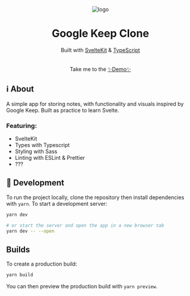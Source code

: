 <div align="center">
  <img src="https://user-images.githubusercontent.com/39721828/158516489-4637256a-35b7-4f3a-9474-3d2fd38776e1.png" alt="logo"/>

<h1><b>Google Keep Clone</b></h1>
  Built with <a href="https://kit.svelte.dev/">SvelteKit</a> & <a href="https://www.typescriptlang.org/">TypeScript</a>
  <br/>  <br/><br/>
  Take me to the <a href="https://alexn400.github.io/svelte-keep-clone/">✨Demo✨</a>
</div>



## ℹ About
A simple app for storing notes, with functionality and visuals inspired by Google Keep. Built as practice to learn Svelte.

### Featuring:
 - SvelteKit
 - Types with Typescript
 - Styling with Sass
 - Linting with ESLint & Prettier
 - ???

## 🔧 Development

To run the project locally, clone the repository then install dependencies with `yarn`. To start a development server:

```bash
yarn dev

# or start the server and open the app in a new browser tab
yarn dev -- --open
```

## Builds

To create a production build:

```bash
yarn build
```

You can then preview the production build with `yarn preview`.
